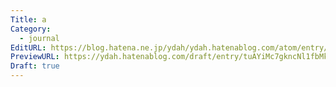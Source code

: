 ```yaml
---
Title: a
Category:
  - journal
EditURL: https://blog.hatena.ne.jp/ydah/ydah.hatenablog.com/atom/entry/6802888565288301728
PreviewURL: https://ydah.hatenablog.com/draft/entry/tuAYiMc7gkncNl1fbMkaouGCYmk
Draft: true
---
```


